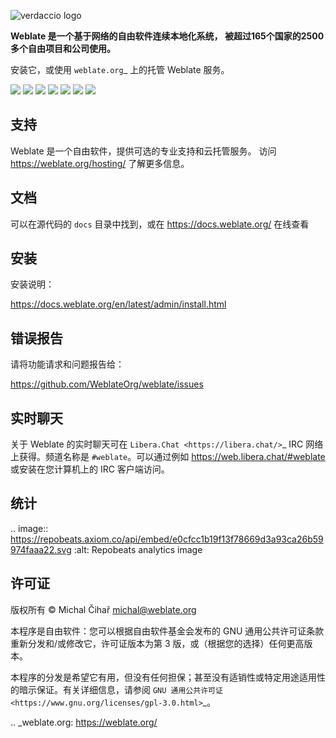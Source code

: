 ![verdaccio logo](https://edas-hz.oss-cn-hangzhou.aliyuncs.com/edas-apps/charts-store/weblate/image/Logo-Darktext-borders.png)

**Weblate 是一个基于网络的自由软件连续本地化系统，
被超过165个国家的2500多个自由项目和公司使用。**

安装它，或使用 `weblate.org`_ 上的托管 Weblate 服务。

![](https://edas-hz.oss-cn-hangzhou.aliyuncs.com/edas-apps/charts-store/weblate/image/website-weblate.org-blue.svg)
![](https://edas-hz.oss-cn-hangzhou.aliyuncs.com/edas-apps/charts-store/weblate/image/svg-badge.svg)
![](https://edas-hz.oss-cn-hangzhou.aliyuncs.com/edas-apps/charts-store/weblate/image/68747470733a2f2f7777772e626573747072616374696365732e6465762f70726f6a656374732f3535322f6261646765.svg)
![](https://edas-hz.oss-cn-hangzhou.aliyuncs.com/edas-apps/charts-store/weblate/image/68747470733a2f2f6170692e72657573652e736f6674776172652f62616467652f6769746875622e636f6d2f5765626c6174654f72672f7765626c617465.svg)
![](https://edas-hz.oss-cn-hangzhou.aliyuncs.com/edas-apps/charts-store/weblate/image/weblate.svg)
![](https://edas-hz.oss-cn-hangzhou.aliyuncs.com/edas-apps/charts-store/weblate/image/68747470733a2f2f72656164746865646f63732e6f72672f70726f6a656374732f7765626c6174652f62616467652f.svg)
![](https://edas-hz.oss-cn-hangzhou.aliyuncs.com/edas-apps/charts-store/weblate/image/weblate.svg)

支持
----

Weblate 是一个自由软件，提供可选的专业支持和云托管服务。
访问 https://weblate.org/hosting/ 了解更多信息。

文档
----

可以在源代码的 ``docs`` 目录中找到，或在
https://docs.weblate.org/ 在线查看

安装
----

安装说明：

https://docs.weblate.org/en/latest/admin/install.html

错误报告
-------

请将功能请求和问题报告给：

https://github.com/WeblateOrg/weblate/issues


实时聊天
-------

关于 Weblate 的实时聊天可在 `Libera.Chat <https://libera.chat/>`_ IRC 网络上获得。频道名称是 ``#weblate``。可以通过例如 https://web.libera.chat/#weblate 或安装在您计算机上的 IRC 客户端访问。

统计
----

.. image:: https://repobeats.axiom.co/api/embed/e0cfcc1b19f13f78669d3a93ca26b59974faaa22.svg
   :alt: Repobeats analytics image

许可证
------

版权所有 © Michal Čihař michal@weblate.org

本程序是自由软件：您可以根据自由软件基金会发布的 GNU 通用公共许可证条款重新分发和/或修改它，许可证版本为第 3 版，或（根据您的选择）任何更高版本。

本程序的分发是希望它有用，但没有任何担保；甚至没有适销性或特定用途适用性的暗示保证。有关详细信息，请参阅 `GNU 通用公共许可证
<https://www.gnu.org/licenses/gpl-3.0.html>`_。

.. _weblate.org: https://weblate.org/